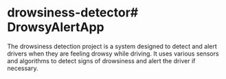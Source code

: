 # drowsiness-detector# DrowsyAlertApp

The drowsiness detection project is a system designed to detect and
alert drivers when they are feeling drowsy while driving. It uses
various sensors and algorithms to detect signs of drowsiness and
alert the driver if necessary.

